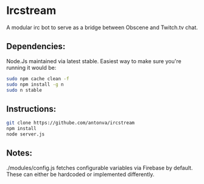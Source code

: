 Ircstream
=========

A modular irc bot to serve as a bridge between Obscene and Twitch.tv chat.

Dependencies:
-------------
  Node.Js maintained via latest stable. Easiest way to make sure you're running it would be:
  
  ``` bash
  sudo npm cache clean -f
  sudo npm install -g n
  sudo n stable
  ``` 
Instructions:
-------------
  ``` bash
  git clone https://githube.com/antonva/ircstream  
  npm install
  node server.js
  ```
Notes:
------
  ./modules/config.js fetches configurable variables via Firebase by default. 
  These can either be hardcoded or implemented differently.



  
  
